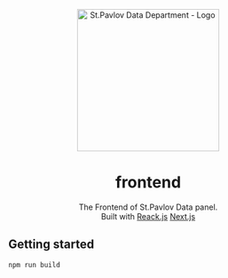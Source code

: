 <div align="center">
<img src="https://s3api.wanz.site/image/reverse1999.jpg"
     alt="St.Pavlov Data Department - Logo"
     width="256" height="256" />

# frontend
The Frontend of St.Pavlov Data panel.  
Built with [Reack.js](https://react.dev/) [Next.js](https://nextjs.org/)

</div>

## Getting started

```bash
npm run build
```
